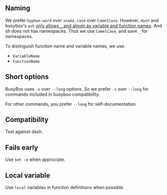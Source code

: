 ## Naming

We prefer `hyphen-word` over `snake_case` over `CamelCase`.
However, `dash` and busybox's `ash` [only allows `_` and alnum as variable and
function names][alnum].
And sh does not has namespaces. Thus we use `CamelCase`, and save `_` for
namespaces.

[alnum]: https://github.com/mirror/busybox/blob/1_23_stable/libbb/endofname.c

To distinguish function name and variable names, we use:

- `VariableName`
- `functionName`

## Short options

BusyBox uses `-s` over `--long` options. So we prefer `-s` over `--long` for
commands included in busybox compatibility.

For other commands, you prefer `--long` for self-documentation.

## Compatibility

Test against dash.

## Fails early

Use `set -e` when approciate.

## Local variable

Use `local` variables in function definitions when possible.
